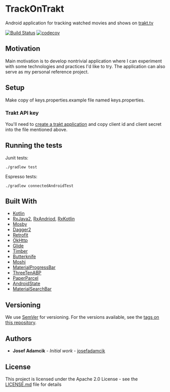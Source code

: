 # TrackOnTrakt

Android application for tracking watched movies and shows on [trakt.tv](https://trakt.tv)
 
[![Build Status](https://travis-ci.org/josefadamcik/TrackOnTrakt.svg?branch=master)](https://travis-ci.org/josefadamcik/TrackOnTrakt)
[![codecov](https://codecov.io/gh/josefadamcik/TrackOnTrakt/branch/master/graph/badge.svg)](https://codecov.io/gh/josefadamcik/TrackOnTrakt)

## Motivation

Main motivation is to develop nontrivial application where I can experiment with some technologies 
and practices I'd like to try. The application can also serve as my personal reference project. 


## Setup

Make copy of keys.properties.example file named keys.properties.
 
### Trakt API key

You'll need to [create a trakt application](https://trakt.tv/oauth/applications/new) and copy 
client id and client secret into the file mentioned above.


## Running the tests

Junit tests:

    ./gradlew test

Espresso tests:

    ./gradlew connectedAndroidTest

## Built With

* [Kotlin](https://kotlinlang.org/)
* [RxJava2](https://github.com/ReactiveX/RxJava), [RxAndriod](https://github.com/ReactiveX/RxAndroid), 
[RxKotlin](https://github.com/ReactiveX/RxKotlin)
* [Mosby](http://hannesdorfmann.com/mosby/)
* [Dagger2](https://google.github.io/dagger/)
* [Retrofit](https://square.github.io/retrofit/)
* [OkHttp](https://github.com/square/okhttp)
* [Glide](https://github.com/bumptech/glide)
* [Timber](https://github.com/JakeWharton/timber)
* [Butterknife](https://jakewharton.github.io/butterknife/)
* [Moshi](https://www.moshi.com/)
* [MaterialProgressBar](https://github.com/DreaminginCodeZH/MaterialProgressBar)
* [ThreeTenABP](https://github.com/JakeWharton/ThreeTenABP)
* [PaperParcel](https://grandstaish.github.io/paperparcel/)
* [AndroidState](https://github.com/evernote/android-state)
* [MaterialSearchBar](https://github.com/mancj/MaterialSearchBar)


<!--
## Contributing

Please read [CONTRIBUTING.md](https://gist.github.com/PurpleBooth/b24679402957c63ec426) for details on our code of conduct, and the process for submitting pull requests to us.
-->

## Versioning

We use [SemVer](http://semver.org/) for versioning. For the versions available, see the 
[tags on this repository](https://github.com/josefadamcik/TrackOnTrakt/tags). 

## Authors

* **Josef Adamcik** - *Initial work* - [josefadamcik](https://josef-adamcik.cz/)

<!--
See also the list of [contributors](https://github.com/josefadamcik/TrackOnTrakt/contributors) who participated in this project.
-->

## License

This project is licensed under the Apache 2.0 License - see the [LICENSE.md](LICENSE.md) file for details


